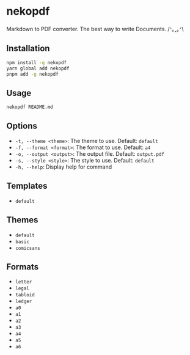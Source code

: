 # nekopdf

Markdown to PDF converter. The best way to write Documents. /ᐠ｡ꞈ｡ᐟ\

## Installation

```bash
npm install -g nekopdf
yarn global add nekopdf
pnpm add -g nekopdf
```

## Usage

```bash
nekopdf README.md
```

## Options

- `-t, --theme <theme>`: The theme to use. Default: `default`
- `-f, --format <format>`: The format to use. Default: `a4`
- `-o, --output <output>`: The output file. Default: `output.pdf`
- `-s, --style <style>`: The style to use. Default: `default`
- `-h, --help`: Display help for command

## Templates

- `default`

## Themes

- `default`
- `basic`
- `comicsans`

## Formats

- `letter`
- `legal`
- `tabloid`
- `ledger`
- `a0`
- `a1`
- `a2`
- `a3`
- `a4`
- `a5`
- `a6`
